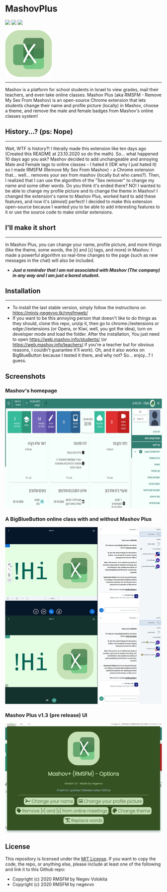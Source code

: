 # MashovPlus

[![](https://img.shields.io/badge/Version-1.3-green.svg)](https://github.com/negevvo/MashovPlus/releases/)
[![](https://img.shields.io/badge/License-MIT-1abc9c.svg)](license.md)
[![](https://img.shields.io/badge/Built%20for-Chrome%20and%20Edge-yellow.svg)](https://minis-negevvo.tk/rmsfmweb/)


<img src="images/icon.png" height="150px"/>

---
Mashov is a platform for school students in Israel to view grades, mail their teachers, and even take online classes.
Mashov Plus (aka RMSFM - Remove My Sex From Mashov) is an open-source Chrome extension that lets students change their name and profile picture (locally) in Mashov, choose a theme, and remove the male and female badges from Mashov's online classes system!
## History...? (ps: Nope)
---
Wait, WTF is history?! 
I literally made this extension like ten days ago (Created this README at 23.10.2020 so do the math).
So... what happened 10 days ago you ask?
Mashov decided to add unchangeable and annoying Male and Female tags to online classes - I hated it (IDK why I just hated it) so I made RMSFM (Remove My Sex From Mashov) - a Chrome extension that... well... removes your sex from mashov (locally but who cares?).
Then, I realized that I can use the algorithm of the "Sex remover" to change my name and some other words.
Do you think it's ended there? NO! I wanted to be able to change my profile picture and to change the theme in Mashov!
I changed the extension's name to Mashov Plus, worked hard to add these features, and now it's (almost) perfect!
I decided to make this extension open-source because I wanted you to be able to add interesting features to it or use the source code to make similar extensions.
## I'll make it short
---
In Mashov Plus, you can change your name, profile picture, and more things (like the theme, some words, the [ז] and [נ] tags, and more) in Mashov.
I made a powerful algorithm so real-time changes to the page (such as new messages in the chat) will also be included.
- ***Just a reminder that I am not associated with Mashov (The company) in any way and I am just a bored student.***
## Installation
---
- To install the last stable version, simply follow the instructions on https://minis-negevvo.tk/rmsfmweb/
- If you want to be this annoying person that doesn't like to do things as they should, clone this repo, unzip it, then go to chrome://extensions or edge://extensions (or Opera, or Kiwi, well, you got the idea), turn on developer mode and load the folder.
After the installation, You just need to open https://web.mashov.info/students/ (or https://web.mashov.info/teachers/ if you're a teacher but for obvious reasons, I couldn't guarantee it'll work).
Oh, and it also works on BigBlueButton because I tested it there, and why not?
So... enjoy...? I guess.

## Screenshots

### Mashov's homepage

<img src="images/screenshot1.jpg" height="350px"/>

### A BigBlueButton online class with and without Mashov Plus

<img src="images/screenshot2.png" width="700px"/>

### Mashov Plus v1.3 (pre release) UI

<img src="images/screenshot3.jpg" height="350px"/>

## License

This repository is licensed under the [MIT License](license.md).
If you want to copy the code, the repo, or anything else, please include at least one of the following and link it to this Github repo:
- Copyright (c) 2020 RMSFM by Negev Volokita
- Copyright (c) 2020 RMSFM by negevvo
